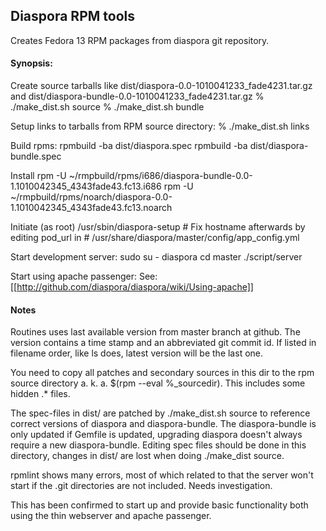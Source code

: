 ## Diaspora RPM tools

Creates Fedora 13 RPM packages from diaspora git repository.

#### Synopsis:

Create source tarballs like  dist/diaspora-0.0-1010041233_fade4231.tar.gz  
and dist/diaspora-bundle-0.0-1010041233_fade4231.tar.gz
    % ./make_dist.sh source
    % ./make_dist.sh bundle

Setup links to tarballs from RPM source directory:
    % ./make_dist.sh links

Build rpms:
    rpmbuild -ba dist/diaspora.spec
    rpmbuild -ba dist/diaspora-bundle.spec

Install
    rpm -U ~/rmpbuild/rpms/i686/diaspora-bundle-0.0-1.1010042345_4343fade43.fc13.i686
    rpm -U ~/rmpbuild/rpms/noarch/diaspora-0.0-1.1010042345_4343fade43.fc13.noarch

Initiate (as root)
    /usr/sbin/diaspora-setup
    # Fix hostname afterwards by editing pod_url in
    # /usr/share/diaspora/master/config/app_config.yml

Start development server:
    sudo
    su - diaspora
    cd master
    ./script/server

Start using apache passenger:
See: [[http://github.com/diaspora/diaspora/wiki/Using-apache]]
    
#### Notes

Routines uses last available version from master branch at github. The
version contains a time stamp and an abbreviated git commit id. If listed
in filename order, like ls does, latest version will be the last one.

You need to copy all patches and secondary sources in this dir to
the rpm source directory a. k. a. $(rpm --eval %_sourcedir). This
includes some hidden .* files.

The spec-files in dist/ are patched by ./make_dist.sh source to reference
correct versions of diaspora and diaspora-bundle. The diaspora-bundle
is only updated if Gemfile is updated, upgrading diaspora doesn't 
always require a new diaspora-bundle. Editing spec files should be done
in this directory, changes in dist/ are lost when doing ./make_dist source.

rpmlint shows many errors, most of which related to that the server
won't start if the .git directories are not included. Needs investigation.

This has been confirmed to start up and provide basic functionality both using 
the thin webserver and apache passenger.

